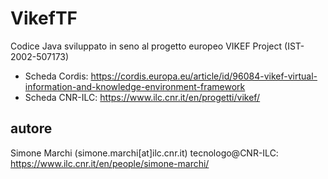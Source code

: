 # VikefTF
Codice Java sviluppato in seno al progetto europeo VIKEF Project (IST-2002-507173)
* Scheda Cordis: https://cordis.europa.eu/article/id/96084-vikef-virtual-information-and-knowledge-environment-framework
* Scheda CNR-ILC: https://www.ilc.cnr.it/en/progetti/vikef/

## autore
Simone Marchi (simone.marchi[at]ilc.cnr.it) tecnologo@CNR-ILC: https://www.ilc.cnr.it/en/people/simone-marchi/


